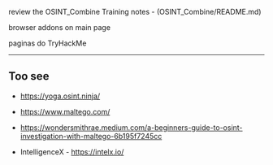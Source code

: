 review the OSINT_Combine Training notes - (OSINT_Combine/README.md)

browser addons on main page

paginas do TryHackMe

---

## Too see

- <https://yoga.osint.ninja/>

- <https://www.maltego.com/>

- <https://wondersmithrae.medium.com/a-beginners-guide-to-osint-investigation-with-maltego-6b195f7245cc>

- IntelligenceX - <https://intelx.io/>